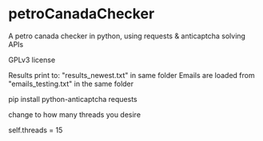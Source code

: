 # petroCanadaChecker
A petro canada checker in python, using requests &amp; anticaptcha solving APIs

GPLv3 license

Results print to: "results_newest.txt" in same folder
Emails are loaded from "emails_testing.txt" in the same folder

  pip install python-anticaptcha requests
  
change to how many threads you desire

  self.threads = 15
